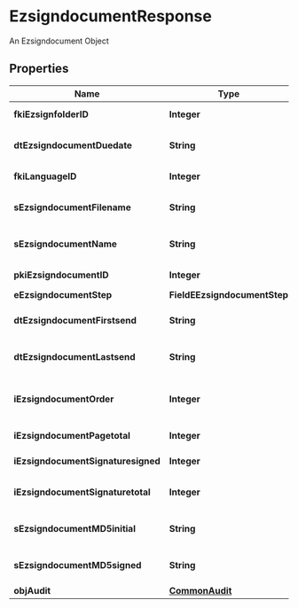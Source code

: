 

# EzsigndocumentResponse

An Ezsigndocument Object
## Properties

Name | Type | Description | Notes
------------ | ------------- | ------------- | -------------
**fkiEzsignfolderID** | **Integer** | The unique ID of the Ezsignfolder | 
**dtEzsigndocumentDuedate** | **String** | The maximum date and time at which the document can be signed. | 
**fkiLanguageID** | **Integer** | The unique ID of the Language.  Valid values:  |Value|Description| |-|-| |1|French| |2|English| | 
**sEzsigndocumentFilename** | **String** | The actual file name that will be used when downloading or attaching to an email. | 
**sEzsigndocumentName** | **String** | The name of the document that will be presented to Ezsignfoldersignerassociations | 
**pkiEzsigndocumentID** | **Integer** | The unique ID of the Ezsigntemplate | 
**eEzsigndocumentStep** | **FieldEEzsigndocumentStep** |  | 
**dtEzsigndocumentFirstsend** | **String** | The date and time when the Ezsigndocument was first sent. | 
**dtEzsigndocumentLastsend** | **String** | The date and time when the Ezsigndocument was sent the last time. | 
**iEzsigndocumentOrder** | **Integer** | The order in which the Ezsigndocument will be presented to the signatory in the Ezsignfolder. | 
**iEzsigndocumentPagetotal** | **Integer** | The number of pages in the Ezsigndocument. | 
**iEzsigndocumentSignaturesigned** | **Integer** | The number of signatures that were signed in the document. | 
**iEzsigndocumentSignaturetotal** | **Integer** | The number of total signatures that were requested in the Ezsigndocument. | 
**sEzsigndocumentMD5initial** | **String** | MD5 Hash of the initial PDF Document before signatures were applied to it. | 
**sEzsigndocumentMD5signed** | **String** | MD5 Hash of the final PDF Document after all signatures were applied to it. | 
**objAudit** | [**CommonAudit**](CommonAudit.md) |  | 



